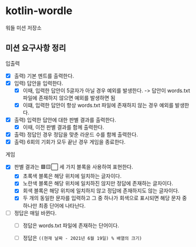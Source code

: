# kotlin-wordle

워들 미션 저장소

## 미션 요구사항 정리

입출력

- [x] 출력) 기본 멘트를 출력한다.
- [x] 입력) 답안을 입력한다.
    - [x] 이때, 입력한 답안이 5글자가 아닐 경우 예외를 발생한다. -> 답안이 words.txt 파일에 존재하지 않으면 예외를 발생하면 됨
    - [x] 이떄, 입력한 답안이 항상 words.txt 파일에 존재하지 않는 경우 예외를 발생한다.
- [x] 출력) 입력한 답안에 대한 판별 결과를 출력한다.
    - [x] 이때, 이전 판별 결과를 함께 출력한다.
- [x] 출력) 정답인 경우 정답을 맞춘 라운드 수를 함께 출력한다.
- [x] 출력) 6회의 기회가 모두 끝난 경우 게임을 종료한다.

게임

- [x] 판별 결과는 🟩🟨⬜ 세 가지 블록을 사용하여 표현한다.
    - [x] 초록색 블록은 해당 위치에 일치하는 글자이다.
    - [x] 노란색 블록은 해당 위치에 일치하진 않지만 정답에 존재하는 글자이다.
    - [x] 회색 블록은 해당 위치에 일치하지 않고 정답에 존재하지도 않는 글자이다.
    - [x] 두 개의 동일한 문자를 입력하고 그 중 하나가 회색으로 표시되면 해당 문자 중 하나만 최종 단어에 나타난다.
- [ ] 정답은 매일 바뀐다.
    - [ ] 정답은 words.txt 파일에 존재하는 단어이다.
    - [ ] 정답은 `((현재 날짜 - 2021년 6월 19일) % 배열의 크기)`


